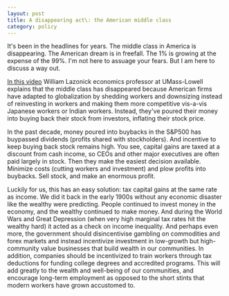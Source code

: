 ```yaml
---
layout: post
title: A disappearing act\: the American middle class
category: policy
---
```


It's been in the headlines for years. The middle class in America is disappearing. The American dream is in freefall. The 1% is growing at the expense of the 99%. I'm not here to assuage your fears. But I am here to discuss a way out.

[In this video](https://www.youtube.com/watch?v=aUnguEjTPDY) William Lazonick economics professor at UMass-Lowell explains that the middle class has disappeared because American firms have adapted to globalization by shedding workers and downsizing instead of reinvesting in workers and making them more competitive vis-a-vis Japanese workers or Indian workers. Instead, they've poured their money into buying back their stock from investors, inflating their stock price. 

In the past decade, money poured into buybacks in the S&P500 has buypassed dividends (profits shared with stockholders). And incentive to keep buying back stock remains high. You see, capital gains are taxed at a discount from cash income, so CEOs and other major executives are often paid largely in stock. Then they make the easiest decision available. Minimize costs (cutting workers and investment) and plow profits into buybacks. Sell stock, and make an enormous profit.

Luckily for us, this has an easy solution: tax capital gains at the same rate as income. We did it back in the early 1900s without any economic disaster like the wealthy were predicting. People continued to invest money in the economy, and the wealthy continued to make money. And during the World Wars and Great Depression (when very high marginal tax rates hit the wealthy hard) it acted as a check on income inequality. And perhaps even more, the government should disincentivise gambling on commodities and forex markets and instead incentivize investment in low-growth but high-community value businesses that build wealth in our communities. In addition, companies should be incentivized to train workers through tax deductions for funding college degrees and accredited programs. This will add greatly to the wealth and well-being of our communities, and encourage long-term employment as opposed to the short stints that modern workers have grown accustomed to.

